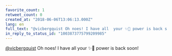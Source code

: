 ```yaml
---
favorite_count: 1
retweet_count: 0
created_at: "2018-06-06T13:06:13.000Z"
lang: en
full_text: "@vicbergquist Oh noes! I have all  your ✨🦄 power is back soon!"
in_reply_to_status_id: "1003873775799209985"
---
```


[@vicbergquist](https://twitter.com/vicbergquist) Oh noes! I have all your ✨🦄
power is back soon!
